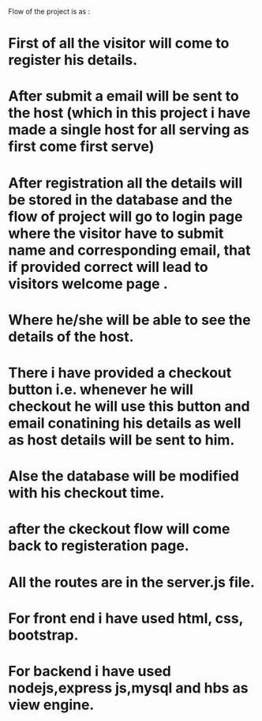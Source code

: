 Flow of the project is as :
# First of all the visitor will come to register his details.
# After submit a email will be sent to the host (which in this project i have made a single host for all serving as first come first serve)
# After registration all the details will be stored in the database and the flow of project will go to login page where the visitor have to submit name and corresponding email, that if provided correct will lead to visitors welcome page .
# Where he/she will be able to see the details of the host.
# There i have provided a checkout button i.e. whenever he will checkout he will use this button and email conatining his details as well as host details will be sent to him.
# Alse the database will be modified with his checkout time.
# after the ckeckout flow will come back to registeration page.


# All the routes are in the server.js file.
# For front end i have used html, css, bootstrap.
# For backend i have used nodejs,express js,mysql and hbs as view engine.

